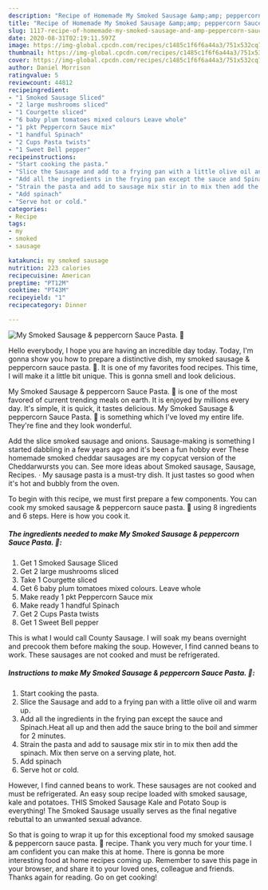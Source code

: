 ```yaml
---
description: "Recipe of Homemade My Smoked Sausage &amp;amp; peppercorn Sauce Pasta. 💛"
title: "Recipe of Homemade My Smoked Sausage &amp;amp; peppercorn Sauce Pasta. 💛"
slug: 1117-recipe-of-homemade-my-smoked-sausage-and-amp-peppercorn-sauce-pasta
date: 2020-08-31T02:19:11.597Z
image: https://img-global.cpcdn.com/recipes/c1485c1f6f6a44a3/751x532cq70/my-smoked-sausage-peppercorn-sauce-pasta-💛-recipe-main-photo.jpg
thumbnail: https://img-global.cpcdn.com/recipes/c1485c1f6f6a44a3/751x532cq70/my-smoked-sausage-peppercorn-sauce-pasta-💛-recipe-main-photo.jpg
cover: https://img-global.cpcdn.com/recipes/c1485c1f6f6a44a3/751x532cq70/my-smoked-sausage-peppercorn-sauce-pasta-💛-recipe-main-photo.jpg
author: Daniel Morrison
ratingvalue: 5
reviewcount: 44812
recipeingredient:
- "1 Smoked Sausage Sliced"
- "2 large mushrooms sliced"
- "1 Courgette sliced"
- "6 baby plum tomatoes mixed colours Leave whole"
- "1 pkt Peppercorn Sauce mix"
- "1 handful Spinach"
- "2 Cups Pasta twists"
- "1 Sweet Bell pepper"
recipeinstructions:
- "Start cooking the pasta."
- "Slice the Sausage and add to a frying pan with a little olive oil and warm up."
- "Add all the ingredients in the frying pan except the sauce and Spinach.Heat all up and then add the sauce bring to the boil and simmer for 2 minutes."
- "Strain the pasta and add to sausage mix stir in to mix then add the spinach. Mix then serve on a serving plate, hot."
- "Add spinach"
- "Serve hot or cold."
categories:
- Recipe
tags:
- my
- smoked
- sausage

katakunci: my smoked sausage 
nutrition: 223 calories
recipecuisine: American
preptime: "PT12M"
cooktime: "PT43M"
recipeyield: "1"
recipecategory: Dinner

---
```



![My Smoked Sausage &amp; peppercorn Sauce Pasta. 💛](https://img-global.cpcdn.com/recipes/c1485c1f6f6a44a3/751x532cq70/my-smoked-sausage-peppercorn-sauce-pasta-💛-recipe-main-photo.jpg)

Hello everybody, I hope you are having an incredible day today. Today, I'm gonna show you how to prepare a distinctive dish, my smoked sausage &amp; peppercorn sauce pasta. 💛. It is one of my favorites food recipes. This time, I will make it a little bit unique. This is gonna smell and look delicious.

My Smoked Sausage &amp; peppercorn Sauce Pasta. 💛 is one of the most favored of current trending meals on earth. It is enjoyed by millions every day. It's simple, it is quick, it tastes delicious. My Smoked Sausage &amp; peppercorn Sauce Pasta. 💛 is something which I've loved my entire life. They're fine and they look wonderful.

Add the slice smoked sausage and onions. Sausage-making is something I started dabbling in a few years ago and it&#39;s been a fun hobby ever These homemade smoked cheddar sausages are my copycat version of the Cheddarwursts you can. See more ideas about Smoked sausage, Sausage, Recipes. · My sausage pasta is a must-try dish. It just tastes so good when it&#39;s hot and bubbly from the oven.


To begin with this recipe, we must first prepare a few components. You can cook my smoked sausage &amp; peppercorn sauce pasta. 💛 using 8 ingredients and 6 steps. Here is how you cook it.

<!--inarticleads1-->

##### The ingredients needed to make My Smoked Sausage &amp; peppercorn Sauce Pasta. 💛:

1. Get 1 Smoked Sausage Sliced
1. Get 2 large mushrooms sliced
1. Take 1 Courgette sliced
1. Get 6 baby plum tomatoes mixed colours. Leave whole
1. Make ready 1 pkt Peppercorn Sauce mix
1. Make ready 1 handful Spinach
1. Get 2 Cups Pasta twists
1. Get 1 Sweet Bell pepper


This is what I would call County Sausage. I will soak my beans overnight and precook them before making the soup. However, I find canned beans to work. These sausages are not cooked and must be refrigerated. 

<!--inarticleads2-->

##### Instructions to make My Smoked Sausage &amp; peppercorn Sauce Pasta. 💛:

1. Start cooking the pasta.
1. Slice the Sausage and add to a frying pan with a little olive oil and warm up.
1. Add all the ingredients in the frying pan except the sauce and Spinach.Heat all up and then add the sauce bring to the boil and simmer for 2 minutes.
1. Strain the pasta and add to sausage mix stir in to mix then add the spinach. Mix then serve on a serving plate, hot.
1. Add spinach
1. Serve hot or cold.


However, I find canned beans to work. These sausages are not cooked and must be refrigerated. An easy soup recipe loaded with smoked sausage, kale and potatoes. THIS Smoked Sausage Kale and Potato Soup is everything! The Smoked Sausage usually serves as the final negative rebuttal to an unwanted sexual advance. 

So that is going to wrap it up for this exceptional food my smoked sausage &amp; peppercorn sauce pasta. 💛 recipe. Thank you very much for your time. I am confident you can make this at home. There is gonna be more interesting food at home recipes coming up. Remember to save this page in your browser, and share it to your loved ones, colleague and friends. Thanks again for reading. Go on get cooking!
